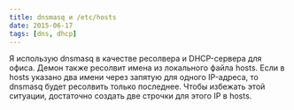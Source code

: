 ```yaml
---
title: dnsmasq и /etc/hosts
date: 2015-06-17
tags: [dns, dhcp]
---
```

Я использую dnsmasq в качестве ресолвера и DHCP-сервера для офиса. Демон также ресолвит имена из локального файла hosts.
Если в hosts указано два имени через запятую для одного IP-адреса, то dnsmasq будет ресолвить только последнее. Чтобы избежать этой ситуации, достаточно создать две строчки для этого IP в hosts.
